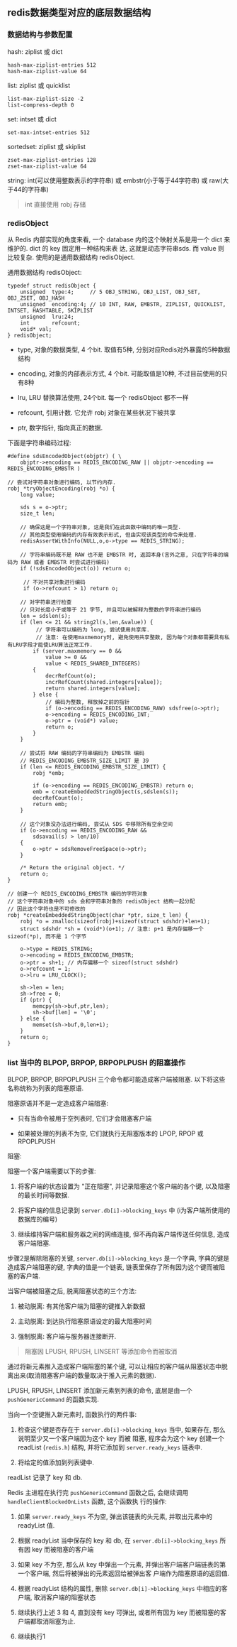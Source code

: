 ## redis数据类型对应的底层数据结构

### 数据结构与参数配置

hash: ziplist 或 dict

```
hash-max-ziplist-entries 512
hash-max-ziplist-value 64
```

list: ziplist 或 quicklist

```
list-max-ziplist-size -2
list-compress-depth 0
```

set: intset 或 dict

```
set-max-intset-entries 512
```

sortedset: ziplist 或 skiplist

```
zset-max-ziplist-entries 128
zset-max-ziplist-value 64
```

string: int(可以使用整数表示的字符串) 或 embstr(小于等于44字符串) 或 raw(大于44的字符串)

> int 直接使用 robj 存储

### redisObject

从 Redis 内部实现的角度来看, 一个 database 内的这个映射关系是用一个 dict 来维护的. dict 的 key 固定用一种结构来表
达, 这就是动态字符串sds. 而 value 则比较复杂. 使用的是通用数据结构 redisObject.

通用数据结构 redisObject:

```cgo
typedef struct redisObject {
    unsigned  type:4;     // 5 OBJ_STRING, OBJ_LIST, OBJ_SET, OBJ_ZSET, OBJ_HASH
    unsigned  encoding:4; // 10 INT, RAW, EMBSTR, ZIPLIST, QUICKLIST, INTSET, HASHTABLE, SKIPLIST
    unsigned  lru:24;
    int       refcount;
    void* val;
} redisObject;
```

- type, 对象的数据类型, 4 个bit. 取值有5种, 分别对应Redis对外暴露的5种数据结构

- encoding, 对象的内部表示方式, 4 个bit.  可能取值是10种, 不过目前使用的只有8种

- lru, LRU 替换算法使用, 24个bit. 每一个 redisObject 都不一样

- refcount, 引用计数. 它允许 robj 对象在某些状况下被共享

- ptr, 数字指针, 指向真正的数据.


下面是字符串编码过程: 

```cgo
#define sdsEncodedObject(objptr) ( \
    objptr->encoding == REDIS_ENCODING_RAW || objptr->encoding == REDIS_ENCODING_EMBSTR )

// 尝试对字符串对象进行编码, 以节约内存.
robj *tryObjectEncoding(robj *o) {
    long value;

    sds s = o->ptr;
    size_t len;

    // 确保这是一个字符串对象, 这是我们在此函数中编码的唯一类型.
    // 其他类型使用编码的内存有效表示形式, 但由实现该类型的命令来处理.
    redisAssertWithInfo(NULL,o,o->type == REDIS_STRING);

    // 字符串编码既不是 RAW 也不是 EMBSTR 时, 返回本身(言外之意, 只在字符串的编码为 RAW 或者 EMBSTR 时尝试进行编码)
    if (!sdsEncodedObject(o)) return o;

     // 不对共享对象进行编码
     if (o->refcount > 1) return o;

    // 对字符串进行检查
    // 只对长度小于或等于 21 字节, 并且可以被解释为整数的字符串进行编码
    len = sdslen(s);
    if (len <= 21 && string2l(s,len,&value)) {
         // 字符串可以编码为 long, 尝试使用共享库. 
         // 注意: 在使用maxmemory时, 避免使用共享整数, 因为每个对象都需要具有私有LRU字段才能使LRU算法正常工作.
        if (server.maxmemory == 0 &&
            value >= 0 &&
            value < REDIS_SHARED_INTEGERS)
        {
            decrRefCount(o);
            incrRefCount(shared.integers[value]);
            return shared.integers[value];
        } else {
            // 编码为整数, 释放掉之前的指针
            if (o->encoding == REDIS_ENCODING_RAW) sdsfree(o->ptr);
            o->encoding = REDIS_ENCODING_INT;
            o->ptr = (void*) value;
            return o;
        }
    }

    // 尝试将 RAW 编码的字符串编码为 EMBSTR 编码
    // REDIS_ENCODING_EMBSTR_SIZE_LIMIT 是 39
    if (len <= REDIS_ENCODING_EMBSTR_SIZE_LIMIT) {
        robj *emb;

        if (o->encoding == REDIS_ENCODING_EMBSTR) return o;
        emb = createEmbeddedStringObject(s,sdslen(s));
        decrRefCount(o);
        return emb;
    }

    // 这个对象没办法进行编码, 尝试从 SDS 中移除所有空余空间
    if (o->encoding == REDIS_ENCODING_RAW &&
        sdsavail(s) > len/10)
    {
        o->ptr = sdsRemoveFreeSpace(o->ptr);
    }

    /* Return the original object. */
    return o;
}

// 创建一个 REDIS_ENCODING_EMBSTR 编码的字符对象
// 这个字符串对象中的 sds 会和字符串对象的 redisObject 结构一起分配
// 因此这个字符也是不可修改的
robj *createEmbeddedStringObject(char *ptr, size_t len) {
    robj *o = zmalloc(sizeof(robj)+sizeof(struct sdshdr)+len+1);
    struct sdshdr *sh = (void*)(o+1); // 注意: p+1 是内存偏移一个 sizeof(*p), 而不是 1 个字节

    o->type = REDIS_STRING;
    o->encoding = REDIS_ENCODING_EMBSTR;
    o->ptr = sh+1; // 内存偏移一个 sizeof(struct sdshdr)
    o->refcount = 1;
    o->lru = LRU_CLOCK();

    sh->len = len;
    sh->free = 0;
    if (ptr) {
        memcpy(sh->buf,ptr,len);
        sh->buf[len] = '\0';
    } else {
        memset(sh->buf,0,len+1);
    }
    return o;
}
```

### list 当中的 BLPOP, BRPOP, BRPOPLPUSH 的阻塞操作

BLPOP, BRPOP, BRPOPLPUSH 三个命令都可能造成客户端被阻塞. 以下将这些名称统称为列表的阻塞原语.

阻塞原语并不是一定造成客户端阻塞:

- 只有当命令被用于空列表时, 它们才会阻塞客户端

- 如果被处理的列表不为空, 它们就执行无阻塞版本的 LPOP, RPOP 或 RPOPLPUSH

阻塞:

阻塞一个客户端需要以下的步骤:

1. 将客户端的状态设置为 "正在阻塞", 并记录阻塞这个客户端的各个键, 以及阻塞的最长时间等数据.

2. 将客户端的信息记录到 `server.db[i]->blocking_keys` 中 (i为客户端所使用的数据库的编号)

3. 继续维持客户端和服务器之间的网络连接, 但不再向客户端传送任何信息, 造成客户端阻塞.

步骤2是解除阻塞的关键, `server.db[i]->blocking_keys` 是一个字典, 字典的键是造成客户端阻塞的键, 字典的值是一个链表,
链表里保存了所有因为这个键而被阻塞的客户端.

当客户端被阻塞之后, 脱离阻塞状态的三个方法:

1. 被动脱离: 有其他客户端为阻塞的键推入新数据

2. 主动脱离: 到达执行阻塞原语设定的最大阻塞时间

3. 强制脱离: 客户端与服务器连接断开.

> 阻塞因 LPUSH, RPUSH, LINSERT 等添加命令而被取消

通过将新元素推入造成客户端阻塞的某个键, 可以让相应的客户端从阻塞状态中脱离出来(取消阻塞客户端的数量取决于推入元素的数据).

LPUSH, RPUSH, LINSERT 添加新元素到列表的命令, 底层是由一个 `pushGenericCommand` 的函数实现.

当向一个空键推入新元素时, 函数执行的两件事:

1. 检查这个键是否存在于 `server.db[i]->blocking_keys` 当中, 如果存在, 那么说明至少又一个客户端因为这个 key 而被
阻塞, 程序会为这个 key 创建一个 readList (`redis.h`) 结构, 并将它添加到 `server.ready_keys` 链表中.

2. 将给定的值添加到列表键中.

readList 记录了 key 和 db.


Redis 主进程在执行完 `pushGenericCommand` 函数之后, 会继续调用 `handleClientBlockedOnLists` 函数, 这个函数执
行的操作:

1. 如果 `server.ready_keys` 不为空, 弹出该链表的头元素, 并取出元素中的 readyList 值.

2. 根据 readyList 当中保存的 key 和 db, 在 `server.db[i]->blocking_keys` 所有因 key 而被阻塞的客户端

3. 如果 key 不为空, 那么从 key 中弹出一个元素, 并弹出客户端客户端链表的第一个客户端, 然后将被弹出的元素返回给被弹出客
户端作为阻塞原语的返回值.

4. 根据 readyList 结构的属性, 删除 `server.db[i]->blocking_keys` 中相应的客户端, 取消客户端的阻塞状态

5. 继续执行上述 3 和 4, 直到没有 key 可弹出, 或者所有因为 key 而被阻塞的客户端都取消阻塞为止.

6. 继续执行1 
 